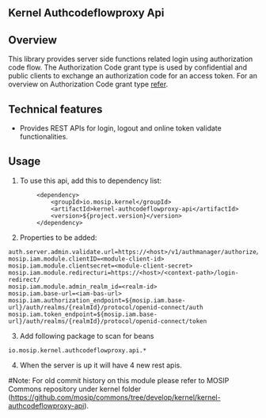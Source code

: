 ## Kernel Authcodeflowproxy Api

## Overview
This library provides server side functions related login using authorization code flow. The Authorization Code grant type is used by confidential and public clients to exchange an authorization code for an access token. For an overview on Authorization Code grant type [refer](https://oauth.net/2/grant-types/authorization-code/).

## Technical features
- Provides REST APIs for login, logout and online token validate functionalities.

## Usage
1. To use this api, add this to dependency list:

```
		<dependency>
			<groupId>io.mosip.kernel</groupId>
			<artifactId>kernel-authcodeflowproxy-api</artifactId>
			<version>${project.version}</version>
		</dependency>
```


2. Properties to be added:

```
auth.server.admin.validate.url=https://<host>/v1/authmanager/authorize/admin/validateToken
mosip.iam.module.clientID=<module-client-id>
mosip.iam.module.clientsecret=<module-client-secret>
mosip.iam.module.redirecturi=https://<host>/<context-path>/login-redirect/	
mosip.iam.module.admin_realm_id=<realm-id>	
mosip.iam.base-url=<iam-bas-url>	
mosip.iam.authorization_endpoint=${mosip.iam.base-url}/auth/realms/{realmId}/protocol/openid-connect/auth
mosip.iam.token_endpoint=${mosip.iam.base-url}/auth/realms/{realmId}/protocol/openid-connect/token
```

3. Add following package to scan for beans

```
io.mosip.kernel.authcodeflowproxy.api.*
```

4. When the server is up it will have 4 new rest apis.

#Note:
For old commit history on this module please refer to MOSIP Commons repository under kernel folder (https://github.com/mosip/commons/tree/develop/kernel/kernel-authcodeflowproxy-api).


